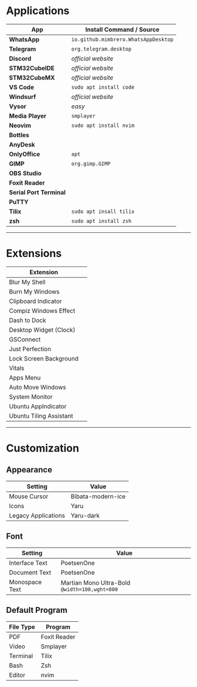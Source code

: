 # Applications

| App                     | Install Command / Source              |
|-------------------------|---------------------------------------|
| **WhatsApp**            | `io.github.mimbrero.WhatsAppDesktop` |
| **Telegram**            | `org.telegram.desktop`                |
| **Discord**             | *official website*                   |
| **STM32CubeIDE**        | *official website*                   |
| **STM32CubeMX**         | *official website*                   |
| **VS Code**             | `sudo apt install code`              |
| **Windsurf**            | *official website*                   |
| **Vysor**               | *easy*                               |
| **Media Player**        | `smplayer`                           |
| **Neovim**              | `sudo apt install nvim`              |
| **Bottles**             |                                       |
| **AnyDesk**             |                                       |
| **OnlyOffice**          | `apt`                                |
| **GIMP**                | `org.gimp.GIMP`                      |
| **OBS Studio**          |                                       |
| **Foxit Reader**        |                                       |
| **Serial Port Terminal**|                                       |
| **PuTTY**               |                                       |
| **Tilix**               | `sudo apt insall tilix`              |
| **zsh**                 | `sudo apt install zsh`               |

---

# Extensions

| Extension                 |                         |
|---------------------------|-------------------------|
| Blur My Shell             |                         |
| Burn My Windows           |                         |
| Clipboard Indicator       |                         |
| Compiz Windows Effect     |                         |
| Dash to Dock              |                         |
| Desktop Widget (Clock)    |                         |
| GSConnect                 |                         |
| Just Perfection           |                         |
| Lock Screen Background    |                         |
| Vitals                    |                         |
| Apps Menu                 |                         |
| Auto Move Windows         |                         |
| System Monitor            |                         |
| Ubuntu AppIndicator       |                         |
| Ubuntu Tiling Assistant   |                         |

---

# Customization

## Appearance

| Setting              | Value                 |
|----------------------|-----------------------|
| Mouse Cursor         | Bibata-modern-ice     |
| Icons                | Yaru                  |
| Legacy Applications  | Yaru-dark             |

## Font

| Setting         | Value                                    |
|-----------------|------------------------------------------|
| Interface Text  | PoetsenOne                               |
| Document Text   | PoetsenOne                               |
| Monospace Text  | Martian Mono Ultra-Bold `@width=100,wght=800` |

## Default Program

| File Type | Program |
|-----------|---------|
| PDF       | Foxit Reader      |
| Video     | Smplayer          |
| Terminal  | Tilix             |
| Bash      | Zsh               |
| Editor    | nvim              |